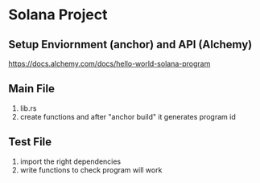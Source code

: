# Solana Project

## Setup Enviornment (anchor) and API (Alchemy)
https://docs.alchemy.com/docs/hello-world-solana-program


## Main File
1. lib.rs
2. create functions and after "anchor build" it generates program id

## Test File
1. import the right dependencies
2. write functions to check program will work
